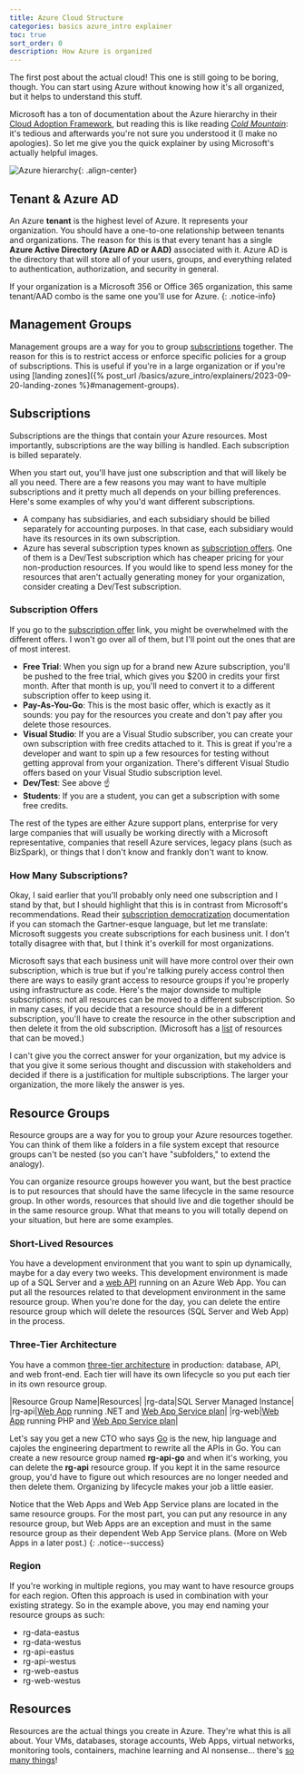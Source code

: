 ```yaml
---
title: Azure Cloud Structure
categories: basics azure_intro explainer
toc: true
sort_order: 0
description: How Azure is organized
---
```

The first post about the actual cloud! This one is still going to be boring, though. You can start using Azure without knowing how it's all organized, but it helps to understand this stuff.

Microsoft has a ton of documentation about the Azure hierarchy in their [Cloud Adoption Framework](https://learn.microsoft.com/en-us/azure/cloud-adoption-framework/overview), but reading this is like reading [*Cold Mountain*](https://a.co/d/3O6MT6J): it's tedious and afterwards you're not sure you understood it (I make no apologies). So let me give you the quick explainer by using Microsoft's actually helpful images.
<!--more-->

![Azure hierarchy](https://learn.microsoft.com/en-us/azure/cloud-adoption-framework/ready/enterprise-scale/media/az-scopes-billing.png){: .align-center}

## Tenant & Azure AD

An Azure **tenant** is the highest level of Azure. It represents your organization. You should have a one-to-one relationship between tenants and organizations. The reason for this is that every tenant has a single **Azure Active Directory (Azure AD or AAD)** associated with it. Azure AD is the directory that will store all of your users, groups, and everything related to authentication, authorization, and security in general.

If your organization is a Microsoft 356 or Office 365 organization, this same tenant/AAD combo is the same one you'll use for Azure.
{: .notice-info}

## Management Groups

Management groups are a way for you to group [subscriptions](#subscriptions) together. The reason for this is to restrict access or enforce specific policies for a group of subscriptions. This is useful if you're in a large organization or if you're using [landing zones]({% post_url /basics/azure_intro/explainers/2023-09-20-landing-zones %}#management-groups).

## Subscriptions

Subscriptions are the things that contain your Azure resources. Most importantly, subscriptions are the way billing is handled. Each subscription is billed separately.

When you start out, you'll have just one subscription and that will likely be all you need. There are a few reasons you may want to have multiple subscriptions and it pretty much all depends on your billing preferences. Here's some examples of why you'd want different subscriptions.

- A company has subsidiaries, and each subsidiary should be billed separately for accounting purposes. In that case, each subsidiary would have its resources in its own subscription.
- Azure has several subscription types known as [subscription offers](https://azure.microsoft.com/en-us/support/legal/offer-details/). One of them is a Dev/Test subscription which has cheaper pricing for your non-production resources. If you would like to spend less money for the resources that aren't actually generating money for your organization, consider creating a Dev/Test subscription.

### Subscription Offers

If you go to the [subscription offer](https://azure.microsoft.com/en-us/support/legal/offer-details/) link, you might be overwhelmed with the different offers. I won't go over all of them, but I'll point out the ones that are of most interest.

- **Free Trial**: When you sign up for a brand new Azure subscription, you'll be pushed to the free trial, which gives you $200 in credits your first month. After that month is up, you'll need to convert it to a different subscription offer to keep using it.
- **Pay-As-You-Go**: This is the most basic offer, which is exactly as it sounds: you pay for the resources you create and don't pay after you delete those resources.
- **Visual Studio**: If you are a Visual Studio subscriber, you can create your own subscription with free credits attached to it. This is great if you're a developer and want to spin up a few resources for testing without getting approval from your organization. There's different Visual Studio offers based on your Visual Studio subscription level.
- **Dev/Test**: See above :point_up:
- **Students**: If you are a student, you can get a subscription with some free credits.

The rest of the types are either Azure support plans, enterprise for very large companies that will usually be working directly with a Microsoft representative, companies that resell Azure services, legacy plans (such as BizSpark), or things that I don't know and frankly don't want to know.

### How Many Subscriptions?

Okay, I said earlier that you'll probably only need one subscription and I stand by that, but I should highlight that this is in contrast from Microsoft's recommendations. Read their [subscription democratization](https://learn.microsoft.com/en-us/azure/cloud-adoption-framework/ready/landing-zone/design-principles#subscription-democratization) documentation if you can stomach the Gartner-esque language, but let me translate: Microsoft suggests you create subscriptions for each business unit. I don't totally disagree with that, but I think it's overkill for most organizations.

Microsoft says that each business unit will have more control over their own subscription, which is true but if you're talking purely access control then there are ways to easily grant access to resource groups if you're properly using infrastructure as code. Here's the major downside to multiple subscriptions: not all resources can be moved to a different subscription. So in many cases, if you decide that a resource should be in a different subscription, you'll have to create the resource in the other subscription and then delete it from the old subscription. (Microsoft has a [list](https://learn.microsoft.com/en-us/azure/azure-resource-manager/management/move-support-resources) of resources that can be moved.)

I can't give you the correct answer for your organization, but my advice is that you give it some serious thought and discussion with stakeholders and decided if there is a justification for multiple subscriptions. The larger your organization, the more likely the answer is yes.

## Resource Groups

Resource groups are a way for you to group your Azure resources together. You can think of them like a folders in a file system except that resource groups can't be nested (so you can't have "subfolders," to extend the analogy).

You can organize resource groups however you want, but the best practice is to put resources that should have the same lifecycle in the same resource group. In other words, resources that should live and die together should be in the same resource group. What that means to you will totally depend on your situation, but here are some examples.

### Short-Lived Resources

You have a development environment that you want to spin up dynamically, maybe for a day every two weeks. This development environment is made up of a SQL Server and a [web API](https://www.geeksforgeeks.org/what-is-web-api-and-why-we-use-it/) running on an Azure Web App. You can put all the resources related to that development environment in the same resource group. When you're done for the day, you can delete the entire resource group which will delete the resources (SQL Server and Web App) in the process.

### Three-Tier Architecture

You have a common [three-tier architecture](https://docs.aws.amazon.com/whitepapers/latest/serverless-multi-tier-architectures-api-gateway-lambda/three-tier-architecture-overview.html) in production: database, API, and web front-end. Each tier will have its own lifecycle so you put each tier in its own resource group.

|Resource Group Name|Resources|
|rg-data|SQL Server Managed Instance|
|rg-api|[Web App](https://learn.microsoft.com/en-us/azure/app-service/overview) running .NET and [Web App Service plan](https://learn.microsoft.com/en-us/azure/app-service/overview-hosting-plans)|
|rg-web|[Web App](https://learn.microsoft.com/en-us/azure/app-service/overview) running PHP and [Web App Service plan](https://learn.microsoft.com/en-us/azure/app-service/overview-hosting-plans)|

Let's say you get a new CTO who says [Go](https://go.dev/) is the new, hip language and cajoles the engineering department to rewrite all the APIs in Go. You can create a new resource group named **rg-api-go** and when it's working, you can delete the **rg-api** resource group. If you kept it in the same resource group, you'd have to figure out which resources are no longer needed and then delete them. Organizing by lifecycle makes your job a little easier.

Notice that the Web Apps and Web App Service plans are located in the same resource groups. For the most part, you can put any resource in any resource group, but Web Apps are an exception and must in the same resource group as their dependent Web App Service plans. (More on Web Apps in a later post.)
{: .notice--success}

### Region

If you're working in multiple regions, you may want to have resource groups for each region. Often this approach is used in combination with your existing strategy. So in the example above, you may end naming your resource groups as such:

- rg-data-eastus
- rg-data-westus
- rg-api-eastus
- rg-api-westus
- rg-web-eastus
- rg-web-westus

## Resources

Resources are the actual things you create in Azure. They're what this is all about. Your VMs, databases, storage accounts, Web Apps, virtual networks, monitoring tools, containers, machine learning and AI nonsense... there's [so many things](https://azure.microsoft.com/en-us/products)!